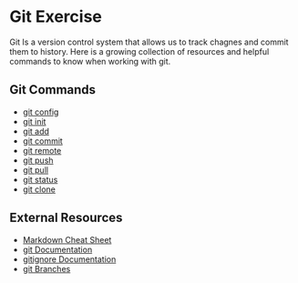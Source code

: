 # Git Exercise
Git Is a version control system that allows us to track chagnes and commit them to history.
Here is a growing collection of resources and helpful commands to know when working with git.
## Git Commands
- [git config](./Commands/Config.md)
- [git init](./Commands/Init.md)
- [git add](./Commands/Add.md)
- [git commit](./Commands/Commit.md)
- [git remote](./Commands/Remote.md)
- [git push](./Commands/Push.md)
- [git pull](./Commands/Pull.md)
- [git status](./Commands/Status.md)
- [git clone](./Commands/Clone.md)

## External Resources

- [Markdown Cheat Sheet](https://www.markdownguide.org/cheat-sheet/)
- [git Documentation](https://git-scm.com/docs)
- [gitignore Documentation](https://git-scm.com/docs/gitignore)
- [git Branches](https://git-scm.com/book/en/v2/Git-Branching-Branches-in-a-Nutshell)